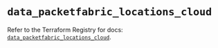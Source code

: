 # `data_packetfabric_locations_cloud`

Refer to the Terraform Registry for docs: [`data_packetfabric_locations_cloud`](https://registry.terraform.io/providers/packetfabric/packetfabric/1.9.3/docs/data-sources/locations_cloud).
